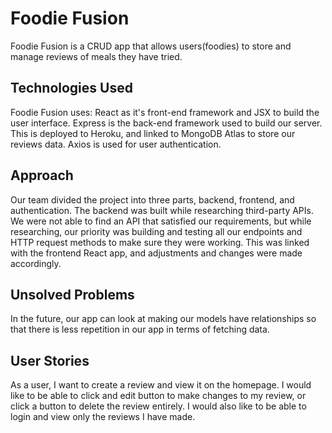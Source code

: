 # Foodie Fusion

Foodie Fusion is a CRUD app that allows users(foodies) to store and manage reviews of meals they have tried.

## Technologies Used
Foodie Fusion uses:
React as it's front-end framework and JSX to build the user interface.
Express is the back-end framework used to build our server. This is deployed to Heroku, and linked to MongoDB Atlas to store our reviews data.
Axios is used for user authentication.

## Approach

Our team divided the project into three parts, backend, frontend, and authentication. The backend was built while researching third-party APIs. We were not able to find an API that satisfied our requirements, but while researching, our priority was building and testing all our endpoints and HTTP request methods to make sure they were working. This was linked with the frontend React app, and adjustments and changes were made accordingly.

## Unsolved Problems

In the future, our app can look at making our models have relationships so that there is less repetition in our app in terms of fetching data. 

## User Stories

As a user, I want to create a review and view it on the homepage. I would like to be able to click and edit button to make changes to my review, or click a button to delete the review entirely. I would also like to be able to login and view only the reviews I have made. 